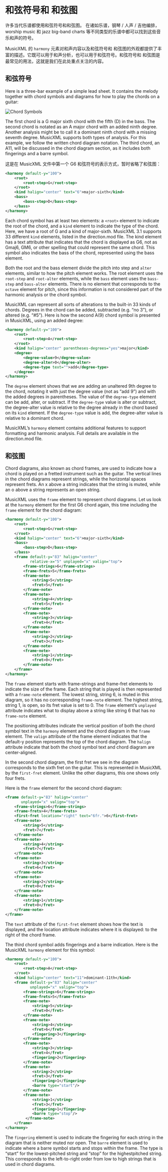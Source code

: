 # 和弦符号和 和弦图

许多当代乐谱都使用和弦符号和和弦图。 在诸如乐谱，钢琴 / 人声 / 吉他编排，worship music 和 jazz big-band charts 等不同类型的乐谱中都可以找到这些音乐和声的符号。

MusicXML 的 `harmony` 元素对和声内容以及和弦符号和 和弦图的外观都提供了丰富的描述。它既可以用于和声分析，也可以用于和弦符号。和弦符号和 和弦图是最常见的用法，这就是我们在此处重点关注的内容。

## 和弦符号

Here is a three-bar example of a simple lead sheet. It contains the melody together with chord symbols and diagrams for how to play the chords on a guitar:

![Chord Symbols](../assets/05.jpg)

The first chord is a G major sixth chord with the fifth (D) in the bass. The second chord is notated as an A major chord with an added ninth degree. Another analysis might be to call it a dominant ninth chord with a missing seventh degree. MusicXML supports both types of analysis. For this example, we follow the written chord diagram notation. The third chord, an A11, will be discussed in the chord diagram section, as it includes both fingerings and a barre symbol.

这是在 MusicXML 文件中第一个 G6 和弦符号的表示方式，暂时省略了和弦图：

```xml
<harmony default-y="100">
    <root>
        <root-step>G</root-step>
    </root>
    <kind halign="center" text="6">major-sixth</kind>
    <bass>
        <bass-step>D</bass-step>
    </bass>
</harmony>
```

Each chord symbol has at least two elements: a `<root>` element to indicate the root of the chord, and a `kind` element to indicate the type of the chord. Here, we have a root of G and a kind of major-sixth. MusicXML 3.1 supports 33 different `kind` elements, listed in the direction.mod file. The kind element has a text attribute that indicates that the chord is displayed as G6, not as Gmaj6, GM6, or other spelling that could represent the same chord. This symbol also indicates the bass of the chord, represented using the bass element.

Both the root and the bass element divide the pitch into step and `alter` elements, similar to how the pitch element works. The root element uses the `root-step` and `root-alter` elements, while the `bass` element uses the `bass-step` and `bass-alter` elements. There is no element that corresponds to the `octave` element for pitch, since this information is not considered part of the harmonic analysis or the chord symbol.

MusicXML can represent all sorts of alterations to the built-in 33 kinds of chords. Degrees in the chord can be added, subtracted (e.g. “no 3”), or altered (e.g. “#5”). Here is how the second A(9) chord symbol is presented in MusicXML, using an added degree:

```xml
<harmony default-y="100">
    <root>
        <root-step>A</root-step>
    </root>
    <kind halign="center" parentheses-degrees="yes">major</kind>
    <degree>
        <degree-value>9</degree-value>
        <degree-alter>0</degree-alter>
        <degree-type text="">add</degree-type>
    </degree>
</harmony>
```

The `degree` element shows that we are adding an unaltered 9th degree to the chord, notating it with just the degree value (not as “add 9”) and with the added degrees in parentheses. The value of the `degree-type` element can be add, alter, or subtract. If the `degree-type` value is alter or subtract, the degree-alter value is relative to the degree already in the chord based on its `kind` element. If the `degree-type` value is add, the degree-alter value is relative to a dominant chord.

MusicXML’s `harmony` element contains additional features to support formatting and harmonic analysis. Full details are available in the direction.mod file.

## 和弦图

Chord diagrams, also known as chord frames, are used to indicate how a chord is played on a fretted instrument such as the guitar. The vertical lines in the chord diagrams represent strings, while the horizontal spaces represent frets. An x above a string indicates that the string is muted, while an o above a string represents an open string.

MusicXML uses the `frame` element to represent chord diagrams. Let us look at the `harmony` element for the first G6 chord again, this time including the `frame` element for the chord diagram:

```xml
<harmony default-y="100">
    <root>
        <root-step>G</root-step>
    </root>
    <kind halign="center" text="6">major-sixth</kind>
    <bass>
        <bass-step>D</bass-step>
    </bass>
    <frame default-y="83" halign="center"
           relative-x="5" unplayed="x" valign="top">
        <frame-strings>6</frame-strings>
        <frame-frets>5</frame-frets>
        <frame-note>
            <string>5</string>
            <fret>5</fret>
        </frame-note>
        <frame-note>
            <string>4</string>
            <fret>5</fret>
        </frame-note>
        <frame-note>
            <string>3</string>
            <fret>4</fret>
        </frame-note>
        <frame-note>
            <string>2</string>
            <fret>3</fret>
        </frame-note>
        <frame-note>
            <string>1</string>
            <fret>0</fret>
        </frame-note>
    </frame>
</harmony>
```

The `frame` element starts with frame-strings and frame-fret elements to indicate the size of the frame. Each string that is played is then represented with a `frame-note` element. The lowest string, string 6, is muted in this diagram, so it has no corresponding `frame-note` element. The highest string, string 1, is open, so its fret value is set to 0. The `frame` element’s `unplayed` attribute indicates what to display above a string like string 6 that has no `frame-note` element.

The positioning attributes indicate the vertical position of both the chord symbol text in the `harmony` element and the chord diagram in the `frame` element. The `valign` attribute of the frame element indicates that the default-y position represents the top of the chord diagram. The `halign` attribute indicate that both the chord symbol text and chord diagram are center-aligned.

In the second chord diagram, the first fret we see in the diagram corresponds to the sixth fret on the guitar. This is represented in MusicXML by the `first-fret` element. Unlike the other diagrams, this one shows only four frets.

Here is the `frame` element for the second chord diagram:

```xml
<frame default-y="83" halign="center"
       unplayed="x" valign="top">
    <frame-strings>6</frame-strings>
    <frame-frets>4</frame-frets>
    <first-fret location="right" text="6fr.">6</first-fret>
    <frame-note>
        <string>5</string>
        <fret>7</fret>
    </frame-note>
    <frame-note>
        <string>4</string>
        <fret>7</fret>
    </frame-note>
    <frame-note>
        <string>3</string>
        <fret>6</fret>
    </frame-note>
    <frame-note>
        <string>2</string>
        <fret>0</fret>
    </frame-note>
    <frame-note>
        <string>1</string>
        <fret>0</fret>
    </frame-note>
</frame>
```

The `text` attribute of the `first-fret` element shows how the text is displayed, and the location attribute indicates where it is displayed: to the right of the chord frame.

The third chord symbol adds fingerings and a barre indication. Here is the MusicXML `harmony` element for this symbol:

```xml
<harmony default-y="100">
    <root>
        <root-step>A</root-step>
    </root>
    <kind halign="center" text="11">dominant-11th</kind>
    <frame default-y="83" halign="center"
           unplayed="x" valign="top">
        <frame-strings>6</frame-strings>
        <frame-frets>5</frame-frets>
        <frame-note>
            <string>5</string>
            <fret>0</fret>
        </frame-note>
        <frame-note>
            <string>4</string>
            <fret>6</fret>
            <fingering>3</fingering>
        </frame-note>
        <frame-note>
            <string>3</string>
            <fret>4</fret>
            <fingering>2</fingering>
        </frame-note>
        <frame-note>
            <string>2</string>
            <fret>3</fret>
            <fingering>1</fingering>
            <barre type="start"/>
        </frame-note>
        <frame-note>
            <string>1</string>
            <fret>3</fret>
            <fingering>1</fingering>
            <barre type="stop"/>
         </frame-note>
    </frame>
</harmony>
```

The `fingering` element is used to indicate the fingering for each string in the diagram that is neither muted nor open. The `barre` element is used to indicate where a barre symbol starts and stops within the frame. The type is “start” for the lowest-pitched string and “stop” for the highestpitched string. This corresponds to the left-to-right order from low to high strings that is used in chord diagrams.
